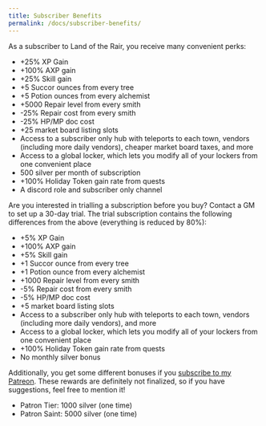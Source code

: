 ```yaml
---
title: Subscriber Benefits
permalink: /docs/subscriber-benefits/
---
```


As a subscriber to Land of the Rair, you receive many convenient perks:

* +25% XP Gain
* +100% AXP gain
* +25% Skill gain
* +5 Succor ounces from every tree
* +5 Potion ounces from every alchemist
* +5000 Repair level from every smith
* -25% Repair cost from every smith
* -25% HP/MP doc cost
* +25 market board listing slots
* Access to a subscriber only hub with teleports to each town, vendors (including more daily vendors), cheaper market board taxes, and more
* Access to a global locker, which lets you modify all of your lockers from one convenient place
* 500 silver per month of subscription
* +100% Holiday Token gain rate from quests
* A discord role and subscriber only channel

Are you interested in trialling a subscription before you buy? Contact a GM to set up a 30-day trial. The trial subscription contains the following differences from the above (everything is reduced by 80%):

* +5% XP Gain
* +100% AXP gain
* +5% Skill gain
* +1 Succor ounce from every tree
* +1 Potion ounce from every alchemist
* +1000 Repair level from every smith
* -5% Repair cost from every smith
* -5% HP/MP doc cost
* +5 market board listing slots
* Access to a subscriber only hub with teleports to each town, vendors (including more daily vendors), and more
* Access to a global locker, which lets you modify all of your lockers from one convenient place
* +100% Holiday Token gain rate from quests
* No monthly silver bonus

Additionally, you get some different bonuses if you [subscribe to my Patreon](https://www.patreon.com/seiyria). These rewards are definitely not finalized, so if you have suggestions, feel free to mention it!

* Patron Tier: 1000 silver (one time)
* Patron Saint: 5000 silver (one time)
